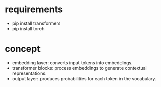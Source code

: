 # requirements
- pip install transformers
- pip install torch

#  concept
- embedding layer: converts input tokens into embeddings. 
- transformer blocks: process embeddings to generate contextual representations.
- output layer: produces probabilities for each token in the vocabulary.

